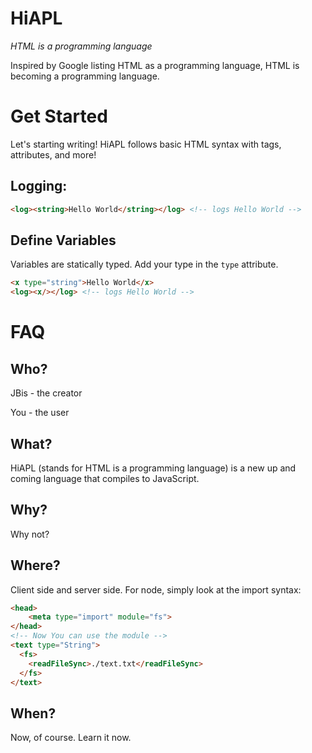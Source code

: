# HiAPL
*HTML is a programming language*

Inspired by Google listing HTML as a programming language, HTML is becoming a programming language.

# Get Started

Let's starting writing! HiAPL follows basic HTML syntax with tags, attributes, and more!

## Logging:
```html
<log><string>Hello World</string></log> <!-- logs Hello World -->
```

## Define Variables
Variables are statically typed. Add your type in the `type` attribute.

```html
<x type="string">Hello World</x>
<log><x/></log> <!-- logs Hello World -->
```

# FAQ

## Who?

JBis - the creator

You - the user

## What?

HiAPL (stands for HTML is a programming language) is a new up and coming language that compiles to JavaScript.

## Why?

Why not?

## Where?

Client side and server side. For node, simply look at the import syntax:

```html
<head>
    <meta type="import" module="fs">
</head>
<!-- Now You can use the module -->
<text type="String">
  <fs>
    <readFileSync>./text.txt</readFileSync>
  </fs>
</text>
```

## When?

Now, of course. Learn it now.
